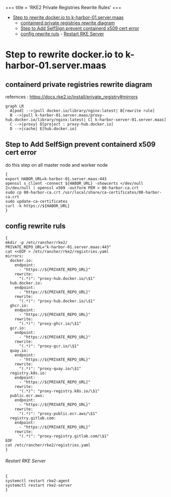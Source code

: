 +++
title = 'RKE2 Private Registries Rewrite Rules'
+++
- [Step to rewrite docker.io to k-harbor-01.server.maas](#step-to-rewrite-dockerio-to-k-harbor-01servermaas)
  - [containerd private registries rewrite diagram](#containerd-private-registries-rewrite-diagram)
  - [Step to Add SelfSign prevent containerd x509 cert error](#step-to-add-selfsign-prevent-containerd-x509-cert-error)
  - [config rewrite ruls](#config-rewrite-ruls)
          - [Restart RKE Server](#restart-rke-server)

# Step to rewrite docker.io to k-harbor-01.server.maas

## containerd private registries rewrite diagram

refernces : https://docs.rke2.io/install/private_registry#mirrors

```mermaid
graph LR
  A[pod] -->|pull docker.io/library/nginx:latest| B[rewrite rule]
  B -->|pull k-harbor-01.server.maas/proxy-hub.docker.io/library/nginx:latest| C[ k-harbor-server-01.server.maas]
  C -->|proxy| D[project : proxy-hub.docker.io]
  D -->|cache| E[hub.docker.io]
```

## Step to Add SelfSign prevent containerd x509 cert error

do this step on all master node and worker node

```shell
{
export HABOR_URL=k-harbor-01.server.maas:443
openssl s_client -connect ${HABOR_URL} -showcerts </dev/null 2>/dev/null | openssl x509 -outform PEM > 00-harbor-ca.crt 
sudo cp 00-harbor-ca.crt /usr/local/share/ca-certificates/00-harbor-ca.crt 
sudo update-ca-certificates
curl -k https://${HABOR_URL}
}
```

## config rewrite ruls

```shell
{
mkdir -p /etc/rancher/rke2/
PRIVATE_REPO_URL="k-harbor-01.server.maas:443"
cat <<EOF > /etc/rancher/rke2/registries.yaml
mirrors:
  docker.io:
    endpoint:
      - "https://${PRIVATE_REPO_URL}"
    rewrite:
      "(.*)": "proxy-hub.docker.io/\$1"
  hub.docker.io:
    endpoint:
      - "https://${PRIVATE_REPO_URL}"
    rewrite:
      "(.*)": "proxy-hub.docker.io/\$1"
  ghcr.io:
    endpoint:
      - "https://${PRIVATE_REPO_URL}"
    rewrite:
      "(.*)": "proxy-ghcr.io/\$1"
  gcr.io:
    endpoint:
      - "https://${PRIVATE_REPO_URL}"
    rewrite:
      "(.*)": "proxy-gcr.io/\$1"
  quay.io:
    endpoint:
      - "https://${PRIVATE_REPO_URL}"
    rewrite:
      "(.*)": "proxy-quay.io/\$1"
  registry.k8s.io:
    endpoint:
      - "https://${PRIVATE_REPO_URL}"
    rewrite:
      "(.*)": "proxy-registry.k8s.io/\$1"
  public.ecr.aws:
    endpoint:
      - "https://${PRIVATE_REPO_URL}"
    rewrite:
      "(.*)": "proxy-public.ecr.aws/\$1"
  registry.gitlab.com:
    endpoint:
      - "https://${PRIVATE_REPO_URL}"
    rewrite:
      "(.*)": "proxy-registry.gitlab.com/\$1"
EOF
cat /etc/rancher/rke2/registries.yaml
}
```

###### Restart RKE Server

```shell
{
systemctl restart rke2-agent
systemctl restart rke2-server
}
```